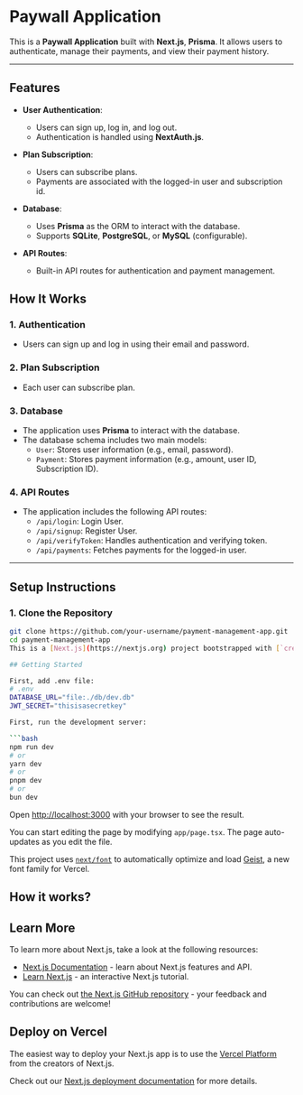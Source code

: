 # Paywall Application

This is a **Paywall Application** built with **Next.js**, **Prisma**. It allows users to authenticate, manage their payments, and view their payment history.

---

## Features

- **User Authentication**:
  - Users can sign up, log in, and log out.
  - Authentication is handled using **NextAuth.js**.

- **Plan Subscription**:
  - Users can subscribe plans.
  - Payments are associated with the logged-in user and subscription id.

- **Database**:
  - Uses **Prisma** as the ORM to interact with the database.
  - Supports **SQLite**, **PostgreSQL**, or **MySQL** (configurable).

- **API Routes**:
  - Built-in API routes for authentication and payment management.

## How It Works

### 1. Authentication
- Users can sign up and log in using their email and password.

### 2. Plan Subscription
- Each user can subscribe plan.

### 3. Database
- The application uses **Prisma** to interact with the database.
- The database schema includes two main models:
  - `User`: Stores user information (e.g., email, password).
  - `Payment`: Stores payment information (e.g., amount, user ID, Subscription ID).

### 4. API Routes
- The application includes the following API routes:
  - `/api/login`: Login User.
  - `/api/signup`: Register User.
  - `/api/verifyToken`: Handles authentication and verifying token.
  - `/api/payments`: Fetches payments for the logged-in user.

---

## Setup Instructions

### 1. Clone the Repository

```bash
git clone https://github.com/your-username/payment-management-app.git
cd payment-management-app
This is a [Next.js](https://nextjs.org) project bootstrapped with [`create-next-app`](https://nextjs.org/docs/app/api-reference/cli/create-next-app).

## Getting Started

First, add .env file:
# .env
DATABASE_URL="file:./db/dev.db"
JWT_SECRET="thisisasecretkey"

First, run the development server:

```bash
npm run dev
# or
yarn dev
# or
pnpm dev
# or
bun dev
```

Open [http://localhost:3000](http://localhost:3000) with your browser to see the result.

You can start editing the page by modifying `app/page.tsx`. The page auto-updates as you edit the file.

This project uses [`next/font`](https://nextjs.org/docs/app/building-your-application/optimizing/fonts) to automatically optimize and load [Geist](https://vercel.com/font), a new font family for Vercel.

## How it works?


## Learn More

To learn more about Next.js, take a look at the following resources:

- [Next.js Documentation](https://nextjs.org/docs) - learn about Next.js features and API.
- [Learn Next.js](https://nextjs.org/learn) - an interactive Next.js tutorial.

You can check out [the Next.js GitHub repository](https://github.com/vercel/next.js) - your feedback and contributions are welcome!

## Deploy on Vercel

The easiest way to deploy your Next.js app is to use the [Vercel Platform](https://vercel.com/new?utm_medium=default-template&filter=next.js&utm_source=create-next-app&utm_campaign=create-next-app-readme) from the creators of Next.js.

Check out our [Next.js deployment documentation](https://nextjs.org/docs/app/building-your-application/deploying) for more details.
